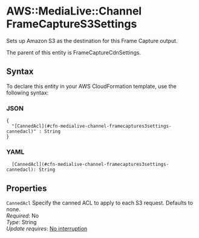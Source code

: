 # AWS::MediaLive::Channel FrameCaptureS3Settings<a name="aws-properties-medialive-channel-framecaptures3settings"></a>

Sets up Amazon S3 as the destination for this Frame Capture output\.

The parent of this entity is FrameCaptureCdnSettings\.

## Syntax<a name="aws-properties-medialive-channel-framecaptures3settings-syntax"></a>

To declare this entity in your AWS CloudFormation template, use the following syntax:

### JSON<a name="aws-properties-medialive-channel-framecaptures3settings-syntax.json"></a>

```
{
  "[CannedAcl](#cfn-medialive-channel-framecaptures3settings-cannedacl)" : String
}
```

### YAML<a name="aws-properties-medialive-channel-framecaptures3settings-syntax.yaml"></a>

```
  [CannedAcl](#cfn-medialive-channel-framecaptures3settings-cannedacl): String
```

## Properties<a name="aws-properties-medialive-channel-framecaptures3settings-properties"></a>

`CannedAcl` <a name="cfn-medialive-channel-framecaptures3settings-cannedacl"></a>
Specify the canned ACL to apply to each S3 request\. Defaults to none\.  
_Required_: No  
_Type_: String  
_Update requires_: [No interruption](https://docs.aws.amazon.com/AWSCloudFormation/latest/UserGuide/using-cfn-updating-stacks-update-behaviors.html#update-no-interrupt)
